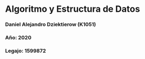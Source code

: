 # Algoritmo y Estructura de Datos
### Daniel Alejandro Dziektierow (K1051)
### Año: 2020
### Legajo: 1599872